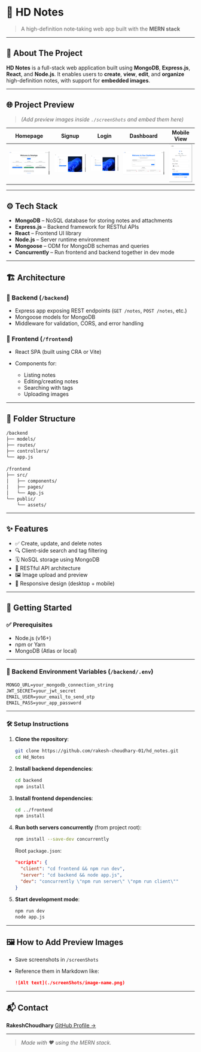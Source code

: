 # 📓 HD Notes

> A high-definition note‑taking web app built with the **MERN stack**

---

## 🧩 About The Project

**HD Notes** is a full-stack web application built using **MongoDB**, **Express.js**, **React**, and **Node.js**. It enables users to **create**, **view**, **edit**, and **organize** high-definition notes, with support for **embedded images**.

---

## 🌐 Project Preview

> *(Add preview images inside `./screenShots` and embed them here)*

| Homepage                                   | Signup                                         | Login                                        | Dashboard                                            | Mobile View                                              |
| ------------------------------------------ | ---------------------------------------------- | -------------------------------------------- | ---------------------------------------------------- | -------------------------------------------------------- |
| ![Home](./screenShots/homepage.png) | ![Signup](./screenShots/signup.png) | ![Login](./screenShots/login.png) | ![Dashboard](./screenShots/dashboard.png) | ![Signup-Mobile](./screenShots/signupMobile.png)

---

## ⚙️ Tech Stack

* **MongoDB** – NoSQL database for storing notes and attachments
* **Express.js** – Backend framework for RESTful APIs
* **React** – Frontend UI library
* **Node.js** – Server runtime environment
* **Mongoose** – ODM for MongoDB schemas and queries
* **Concurrently** – Run frontend and backend together in dev mode

---

## 🏗️ Architecture

### 🔹 Backend (`/backend`)

* Express app exposing REST endpoints (`GET /notes`, `POST /notes`, etc.)
* Mongoose models for MongoDB
* Middleware for validation, CORS, and error handling

### 🔹 Frontend (`/frontend`)

* React SPA (built using CRA or Vite)
* Components for:

  * Listing notes
  * Editing/creating notes
  * Searching with tags
  * Uploading images

---

## 📁 Folder Structure

```
/backend
├── models/
├── routes/
├── controllers/
└── app.js

/frontend
├── src/
│   ├── components/
│   ├── pages/
│   └── App.js
└── public/
    └── assets/
```

---

## ✨ Features

* ✅ Create, update, and delete notes
* 🔍 Client-side search and tag filtering
* 🗓️ NoSQL storage using MongoDB
* 📡 RESTful API architecture
* 🖼️ Image upload and preview
* 📱 Responsive design (desktop + mobile)

---

## 🚀 Getting Started

### ✅ Prerequisites

* Node.js (v16+)
* npm or Yarn
* MongoDB (Atlas or local)

---

### 🔧 Backend Environment Variables (`/backend/.env`)

```env
MONGO_URL=your_mongodb_connection_string
JWT_SECRET=your_jwt_secret
EMAIL_USER=your_email_to_send_otp
EMAIL_PASS=your_app_password
```

---

### 🛠️ Setup Instructions

1. **Clone the repository**:

   ```bash
   git clone https://github.com/rakesh-choudhary-01/hd_notes.git
   cd Hd_Notes
   ```

2. **Install backend dependencies**:

   ```bash
   cd backend
   npm install
   ```

3. **Install frontend dependencies**:

   ```bash
   cd ../frontend
   npm install
   ```

4. **Run both servers concurrently** (from project root):

   ```bash
   npm install --save-dev concurrently
   ```

   Root `package.json`:

   ```json
   "scripts": {
     "client": "cd frontend && npm run dev",
     "server": "cd backend && node app.js",
     "dev": "concurrently \"npm run server\" \"npm run client\""
   }
   ```

5. **Start development mode**:

   ```bash
   npm run dev
   node app.js
   ```

---

## 🖼️ How to Add Preview Images

* Save screenshots in `/screenShots`
* Reference them in Markdown like:

  ```markdown
  ![Alt text](./screenShots/image-name.png)
  ```

---

## 📬 Contact

**RakeshChoudhary**
[GitHub Profile →](https://github.com/rakesh-choudhary-01)

---

> *Made with ❤️ using the MERN stack.*
